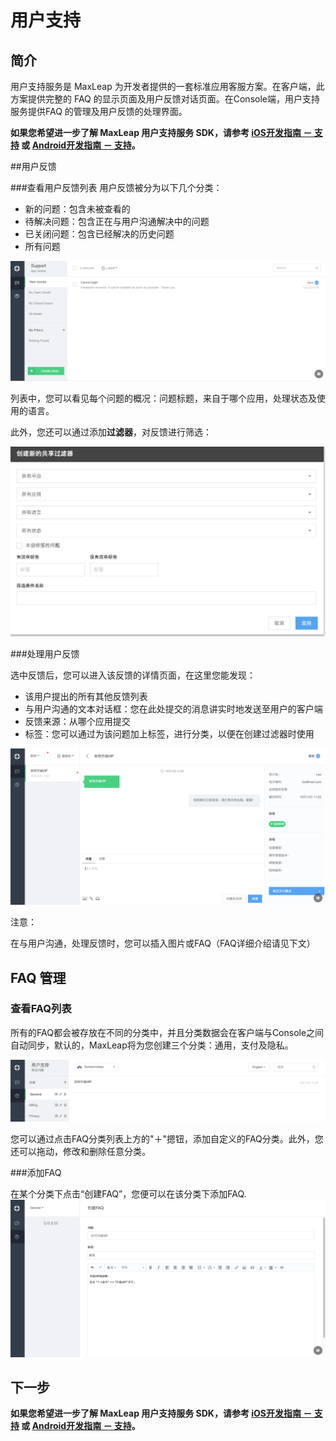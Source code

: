 # 用户支持
## 简介
用户支持服务是 MaxLeap 为开发者提供的一套标准应用客服方案。在客户端，此方案提供完整的 FAQ 的显示页面及用户反馈对话页面。在Console端，用户支持服务提供FAQ 的管理及用户反馈的处理界面。

**如果您希望进一步了解 MaxLeap 用户支持服务 SDK，请参考 [iOS开发指南 － 支持](ML_DOCS_GUIDE_LINK_PLACEHOLDER_IOS#SUPPORT_ZH) 或 [Android开发指南 － 支持](ML_DOCS_GUIDE_LINK_PLACEHOLDER_ANDROID#SUPPORT_ZH)。**

##用户反馈

###查看用户反馈列表
用户反馈被分为以下几个分类：

* 新的问题：包含未被查看的
* 待解决问题：包含正在与用户沟通解决中的问题
* 已关闭问题：包含已经解决的历史问题
* 所有问题

![imgSPFeedbackList.png](../../../images/imgSPFeedbackList.png)

列表中，您可以看见每个问题的概况：问题标题，来自于哪个应用，处理状态及使用的语言。

此外，您还可以通过添加**过滤器**，对反馈进行筛选：

![imgSPAddFilter.png](../../../images/imgSPAddFilter.png)


###处理用户反馈

选中反馈后，您可以进入该反馈的详情页面，在这里您能发现：

* 该用户提出的所有其他反馈列表
* 与用户沟通的文本对话框：您在此处提交的消息讲实时地发送至用户的客户端
* 反馈来源：从哪个应用提交
* 标签：您可以通过为该问题加上标签，进行分类，以便在创建过滤器时使用

![imgSPHandleFeedback.png](../../../images/imgSPHandleFeedback.png)

注意：

在与用户沟通，处理反馈时，您可以插入图片或FAQ（FAQ详细介绍请见下文）


## FAQ 管理
### 查看FAQ列表
所有的FAQ都会被存放在不同的分类中，并且分类数据会在客户端与Console之间自动同步，默认的，MaxLeap将为您创建三个分类：通用，支付及隐私。

![imgSPFAQList.png](../../../images/imgSPFAQList.png)

您可以通过点击FAQ分类列表上方的"＋"摁钮，添加自定义的FAQ分类。此外，您还可以拖动，修改和删除任意分类。

###添加FAQ

在某个分类下点击“创建FAQ”，您便可以在该分类下添加FAQ.
![imgSPFAQAddFAQ.png](../../../images/imgSPFAQAddFAQ.png)

## 下一步

**如果您希望进一步了解 MaxLeap 用户支持服务 SDK，请参考 [iOS开发指南 － 支持](ML_DOCS_GUIDE_LINK_PLACEHOLDER_IOS#SUPPORT_ZH) 或 [Android开发指南 － 支持](ML_DOCS_GUIDE_LINK_PLACEHOLDER_ANDROID#SUPPORT_ZH)。**
